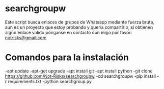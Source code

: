 # searchgroupw
Este script busca enlaces de grupos de Whatsapp mediante fuerza bruta, aun es un proyecto que estoy probando y quería compartirlo, si obtienen algún enlace valido pónganse en contacto con migo por favor: notrisks@gmail.com

# Comandos para la instalación
-apt update 
-apt-get upgrade 
-apt install git
-apt install python
-git clone https://github.com/Not-Risks/searchgroupw
-cd searchgroupw
-pip install -r requirements.txt
-python searchgroup.py
